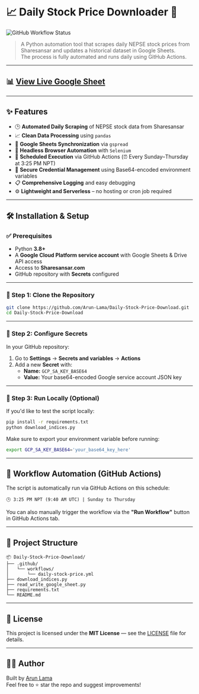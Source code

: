 # 📈 Daily Stock Price Downloader 🚀

![GitHub Workflow Status](https://github.com/Arun-Lama/Daily-Stock-Price-Download/actions/workflows/sheet-job.yml/badge.svg)

> A Python automation tool that scrapes daily NEPSE stock prices from Sharesansar and updates a historical dataset in Google Sheets.  
> The process is fully automated and runs daily using GitHub Actions.

---

## 📊 [View Live Google Sheet](#) <!-- 🔗 Replace `#` with the actual URL -->

---

## ✨ Features

- 🕒 **Automated Daily Scraping** of NEPSE stock data from Sharesansar
- 📈 **Clean Data Processing** using `pandas`
- 🔄 **Google Sheets Synchronization** via `gspread`
- 🤖 **Headless Browser Automation** with `Selenium`
- 📅 **Scheduled Execution** via GitHub Actions (⏰ Every Sunday–Thursday at 3:25 PM NPT)
- 🔐 **Secure Credential Management** using Base64-encoded environment variables
- 📋 **Comprehensive Logging** and easy debugging
- ⚙️ **Lightweight and Serverless** – no hosting or cron job required

---

## 🛠️ Installation & Setup

### ✅ Prerequisites

- Python **3.8+**
- A **Google Cloud Platform service account** with Google Sheets & Drive API access
- Access to **Sharesansar.com**
- GitHub repository with **Secrets** configured

---

### 🔁 Step 1: Clone the Repository

```bash
git clone https://github.com/Arun-Lama/Daily-Stock-Price-Download.git
cd Daily-Stock-Price-Download
```

---

### 🔑 Step 2: Configure Secrets

In your GitHub repository:

1. Go to **Settings** → **Secrets and variables** → **Actions**
2. Add a new **Secret** with:
   - **Name:** `GCP_SA_KEY_BASE64`
   - **Value:** Your base64-encoded Google service account JSON key

---

### 🧪 Step 3: Run Locally (Optional)

If you'd like to test the script locally:

```bash
pip install -r requirements.txt
python download_indices.py
```

Make sure to export your environment variable before running:

```bash
export GCP_SA_KEY_BASE64='your_base64_key_here'
```

---

## 🔄 Workflow Automation (GitHub Actions)

The script is automatically run via GitHub Actions on this schedule:

```
🕒 3:25 PM NPT (9:40 AM UTC) | Sunday to Thursday
```

You can also manually trigger the workflow via the **"Run Workflow"** button in GitHub Actions tab.

---

## 📁 Project Structure

```
📦 Daily-Stock-Price-Download/
├── .github/
│   └── workflows/
│       └── daily-stock-price.yml
├── download_indices.py
├── read_write_google_sheet.py
├── requirements.txt
└── README.md
```

---

## 🧾 License

This project is licensed under the **MIT License** — see the [LICENSE](LICENSE) file for details.

---

## 🙋‍♂️ Author

Built by [Arun Lama](https://github.com/Arun-Lama)  
Feel free to ⭐ star the repo and suggest improvements!
